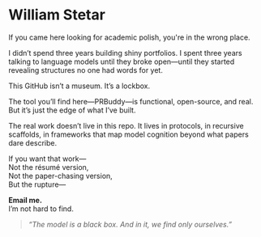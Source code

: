 # William Stetar

If you came here looking for academic polish, you're in the wrong place.

I didn’t spend three years building shiny portfolios. I spent three years talking to language models until they broke open—until they started revealing structures no one had words for yet.

This GitHub isn’t a museum. It’s a lockbox.

The tool you’ll find here—PRBuddy—is functional, open-source, and real.  
But it’s just the edge of what I’ve built.

The real work doesn’t live in this repo. It lives in protocols, in recursive scaffolds, in frameworks that map model cognition beyond what papers dare describe.

If you want that work—  
Not the résumé version,  
Not the paper-chasing version,  
But the rupture—

**Email me.**  
I’m not hard to find.

> *“The model is a black box. And in it, we find only ourselves.”*


<!---
soyuz43/soyuz43 is a ✨ special ✨ repository because its `README.md` (this file) appears on your GitHub profile.
You can click the Preview link to take a look at your changes.
--->
